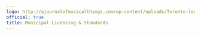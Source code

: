 ```yaml
---
logo: http://ajournalofmusicalthings.com/wp-content/uploads/Toronto-logo.png
official: true
title: Municipal Licensing & Standards
---
```

